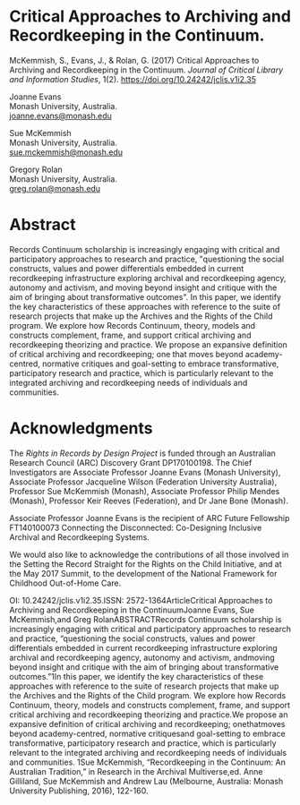 # Critical Approaches to Archiving and Recordkeeping in the Continuum. 

McKemmish, S., Evans, J., & Rolan, G. (2017) Critical Approaches to Archiving and Recordkeeping in the Continuum. _Journal of Critical Library and Information Studies_, 1(2). https://doi.org/10.24242/jclis.v1i2.35

Joanne Evans \
Monash University, Australia. \
joanne.evans@monash.edu 

Sue McKemmish \
Monash University, Australia. \
sue.mckemmish@monash.edu 

Gregory Rolan \
Monash University, Australia. \
greg.rolan@monash.edu 

# Abstract 

Records Continuum scholarship is increasingly engaging with critical and participatory approaches to research and practice, "questioning the social constructs, values and power differentials embedded in current recordkeeping infrastructure exploring archival and recordkeeping agency, autonomy and activism, and moving beyond insight and critique with the aim of bringing about transformative outcomes". In this paper, we identify the key characteristics of these approaches with reference to the suite of research projects that make up the Archives and the Rights of the Child program. We explore how Records Continuum, theory, models and constructs complement, frame, and support critical archiving and recordkeeping theorizing and practice.  We propose an expansive definition of critical archiving and recordkeeping; one that moves beyond academy-centred, normative critiques and goal-setting to embrace transformative, participatory research and practice, which is particularly relevant to the integrated archiving and recordkeeping needs of individuals and communities.

# Acknowledgments

The _Rights in Records by Design Project_ is funded through an Australian Research Council (ARC) Discovery Grant DP170100198. The Chief Investigators are Associate Professor Joanne Evans (Monash University), Associate Professor Jacqueline Wilson (Federation University Australia), Professor Sue McKemmish (Monash), Associate Professor Philip Mendes (Monash), Professor Keir Reeves (Federation), and Dr Jane Bone (Monash). 

Associate Professor Joanne Evans is the recipient of ARC Future Fellowship FT140100073 Connecting the Disconnected: Co-Designing Inclusive Archival and Recordkeeping Systems. 

We would also like to acknowledge the contributions of all those involved in the Setting the Record Straight for the Rights on the Child Initiative, and at the May 2017 Summit, to the development of the National Framework for Childhood Out-of-Home Care.


OI: 10.24242/jclis.v1i2.35.ISSN: 2572-1364ArticleCritical   Approaches   to   Archiving   and Recordkeeping in the ContinuumJoanne Evans, Sue McKemmish,and Greg RolanABSTRACTRecords Continuum scholarship is increasingly engaging with critical and participatory approaches to research and practice, “questioning the social constructs, values and power  differentials  embedded  in  current  recordkeeping  infrastructure  exploring archival  and  recordkeeping  agency,  autonomy  and  activism,  andmoving  beyond insight and critique with the aim of bringing about transformative outcomes.”1In this paper, we identify the key characteristics of these approaches with reference to the suite  of  research  projects  that  make  up  the Archives  and  the  Rights  of  the  Child program.  We  explore  how Records  Continuum,  theory,  models  and  constructs complement, frame, and support critical archiving and recordkeeping theorizing and practice.We propose an expansive definition of critical archiving and recordkeeping; onethatmoves  beyond  academy-centred,  normative  critiquesand  goal-setting  to embrace  transformative,  participatory  research  and  practice,  which  is  particularly relevant  to  the  integrated  archiving  and  recordkeeping  needs  of  individuals  and communities.  1Sue McKemmish, “Recordkeeping in the Continuum: An Australian Tradition,” in Research in the Archival Multiverse,ed. Anne Gilliland, Sue McKemmish and Andrew Lau (Melbourne, Australia: Monash University Publishing, 2016), 122-160. 
